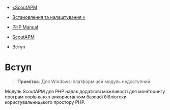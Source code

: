 - [«ScoutAPM](book.scoutapm.md)
- [Встановлення та налаштування »](scoutapm.setup.md)

- [PHP Manual](index.md)
- [ScoutAPM](book.scoutapm.md)
-   Вступ

# Вступ

> **Примітка**: Для Windows-платформ цей модуль недоступний.

Модуль ScoutAPM для PHP надає додаткові можливості для
моніторингу програм порівняно з використанням базової бібліотеки
користувальницького простору PHP.
